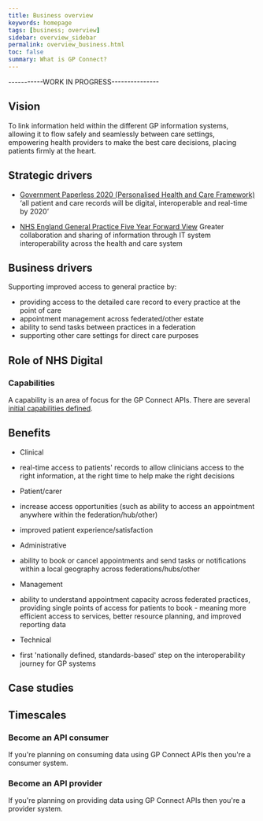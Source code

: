 ```yaml
---
title: Business overview
keywords: homepage
tags: [business; overview]
sidebar: overview_sidebar
permalink: overview_business.html
toc: false
summary: What is GP Connect?
---
```


-----------WORK IN PROGRESS---------------

## Vision ##

To link information held within the different GP information systems, allowing it to flow safely and seamlessly between care settings, empowering health providers to make the best care decisions, placing patients firmly at the heart.

## Strategic drivers ##

- [Government Paperless 2020 (Personalised Health and Care Framework)](https://www.gov.uk/government/publications/personalised-health-and-care-2020)
‘all patient and care records will be digital, interoperable and real-time by 2020’

- [NHS England General Practice Five Year Forward View](https://www.england.nhs.uk/gp/gpfv/)
Greater collaboration and sharing of information through IT system interoperability across the health and care system

## Business drivers ##

Supporting improved access to general practice by:

- providing access to the detailed care record to every practice at the point of care
- appointment management across federated/other estate
- ability to send tasks between practices in a federation
- supporting other care settings for direct care purposes

## Role of NHS Digital ##

### Capabilities ###

A capability is an area of focus for the GP Connect APIs. There are several [initial capabilities defined](overview_priority_capabilities.html).

## Benefits ##

- Clinical
 - real-time access to patients' records to allow clinicians access to the right information, at the right time to help make the right decisions

- Patient/carer
 - increase access opportunities (such as ability to access an appointment anywhere within the federation/hub/other)
 - improved patient experience/satisfaction

- Administrative
 - ability to book or cancel appointments and send tasks or notifications within a local geography across federations/hubs/other
 
- Management
 - ability to understand appointment capacity across federated practices, providing single points of access for patients to book -  meaning more efficient access to services, better resource planning, and improved reporting data

- Technical
 - first 'nationally defined, standards-based' step on the interoperability journey for GP systems

## Case studies ##

## Timescales ## 

### Become an API consumer ###

If you're planning on consuming data using GP Connect APIs then you're a consumer system.

### Become an API provider ###

If you're planning on providing data using GP Connect APIs then you're a provider system. 




